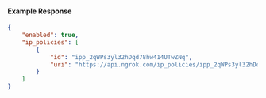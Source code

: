 <!-- Code generated for API Clients. DO NOT EDIT. -->

#### Example Response

```json
{
	"enabled": true,
	"ip_policies": [
		{
			"id": "ipp_2qWPs3yl32hDqd78hw414UTwZNq",
			"uri": "https://api.ngrok.com/ip_policies/ipp_2qWPs3yl32hDqd78hw414UTwZNq"
		}
	]
}
```
